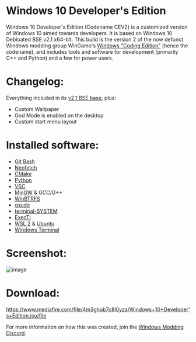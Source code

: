 # Windows 10 Developer's Edition

Windows 10 Developer's Edition (Codename CEV2) is a customized version of Windows 10 aimed towards developers. It is based on Windows 10 Debloated BSE v2.1 x64-bit. This build is the version 2 of the now defunct Windows modding group WinGamo's [Windows "Coding Edition"](https://imgur.com/a/iepwBQ4) (hence the codename), and includes tools and software for development (primarily C++ and Python) and a few for power users.

# Changelog:

Everything included in its [v2.1 BSE base](https://pastebin.com/iuMPQg76), plus:
- Custom Wallpaper
- God Mode is enabled on the desktop
- Custom start menu layout

# Installed software:
- [Git Bash](https://gitforwindows.org/)
- [Neofetch](https://github.com/dylanaraps/neofetch)
- [CMake](https://cmake.org/)
- [Python](https://www.python.org/)
- [VSC](https://code.visualstudio.com/)
- [MinGW](https://sourceforge.net/projects/mingw/) & GCC/G++
- [WinBTRFS](https://github.com/maharmstone/btrfs)
- [gsudo](https://github.com/gerardog/gsudo)
- [terminal-SYSTEM](https://github.com/IveMalfunctioned/NT-Scripts/tree/main/terminal-SYSTEM)
- [ExecTI](https://winaero.com/execti/)
- [WSL 2](https://learn.microsoft.com/en-us/windows/wsl/install) & [Ubuntu](https://apps.microsoft.com/store/detail/ubuntu/9PDXGNCFSCZV)
- [Windows Terminal](https://github.com/microsoft/terminal)

# Screenshot:

![image](https://user-images.githubusercontent.com/20033421/220259790-a0b0b3d6-d57b-488f-8019-54c78dce2eb1.png)

# Download:

https://www.mediafire.com/file/4m3ghob7c8l0yza/Windows+10+Developer's+Edition.iso/file  
  
  
  
For more information on how this was created, join the [Windows Modding Discord](https://discord.gg/hzScjC9re6).

